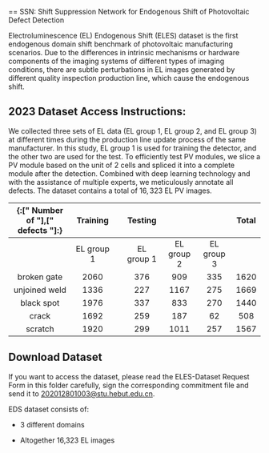 == SSN: Shift Suppression Network for Endogenous Shift of Photovoltaic Defect Detection

Electroluminescence (EL) Endogenous Shift (ELES) dataset is the first endogenous domain shift benchmark of photovoltaic manufacturing scenarios. Due to the differences in intrinsic mechanisms or hardware components of the imaging systems of different types of imaging conditions, there are subtle perturbations in EL images generated by different quality inspection production line, which cause the endogenous shift.

## 2023 Dataset Access Instructions:
We collected three sets of EL data (EL group 1, EL group 2, and EL group 3) at different times during the production line update process of the same manufacturer. In this study, EL group 1 is used for training the detector, and the other two are used for the test. To efficiently test PV modules, we slice a PV module based on the unit of 2 cells and spliced it into a complete module after the detection. Combined with deep learning technology and with the assistance of multiple experts, we meticulously annotate all defects. The dataset contains a total of $16,323$ EL PV images. 


| {:[" Number of "],[" defects "]:} | Training |  | Testing |  |  | Total |
| :---: | :---: | :---: | :---: | :---: | :---: | :---: |
|  | EL group 1 |  | EL group 1 | EL group 2 | EL group 3 |  |
| broken gate | 2060 |  | 376 | 909 | 335 | 1620 |
| unjoined weld | 1336 |  | 227 | 1167 | 275 | 1669 |
| black spot | 1976 |  | 337 | 833 | 270 | 1440 |
| crack | 1692 |  | 259 | 187 | 62 | 508 |
| scratch | 1920 |  | 299 | 1011 | 257 | 1567 |


## Download Dataset

If you want to access the dataset, please read the ELES-Dataset Request Form in this folder carefully, sign the corresponding commitment file and send it to 202012801003@stu.hebut.edu.cn.

EDS dataset consists of:

  * 3 different domains

  * Altogether 16,323 EL images


